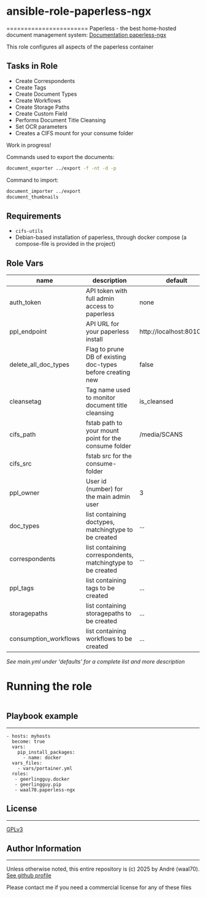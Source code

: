 # ansible-role-paperless-ngx

=======================
Paperless - the best home-hosted document management system: [Documentation paperless-ngx](https://docs.paperless-ngx.com/)

This role configures all aspects of the paperless container

## Tasks in Role

- Create Correspondents
- Create Tags
- Create Document Types
- Create Workflows
- Create Storage Paths
- Create Custom Field
- Performs Document Title Cleansing
- Set OCR parameters
- Creates a CIFS mount for your consume folder

Work in progress!

Commands used to export the documents:

```bash
document_exporter ../export -f -nt -d -p
```

Command to import:

```bash
document_importer ../export
document_thumbnails
```

## Requirements

- `cifs-utils`
- Debian-based installation of paperless, through docker compose (a compose-file is provided in the project)

## Role Vars

name | description | default |
-----|-------------|---------|
| auth_token  | API token with full admin access to paperless  | none |
| ppl_endpoint | API URL for your paperless install | http://localhost:8010/api/ |
| delete_all_doc_types | Flag to prune DB of existing doc-types before creating new | false |
| cleansetag | Tag name used to monitor document title cleansing | is_cleansed |
| cifs_path | fstab path to your mount point for the consume folder | /media/SCANS |
| cifs_src | fstab src for the consume-folder | | 192.168.1.111/SCANS |
| ppl_owner | User id (number) for the main admin user | 3 |
| doc_types | list containing doctypes, matchingtype to be created | ... |
| correspondents | list containing correspondents, matchingtype to be created | ... |
| ppl_tags | list containing tags to be created | ... |
| storagepaths | list containing storagepaths to be created | ... |
| consumption_workflows | list containing workflows to be created | ... |

*See main.yml under 'defaults' for a complete list and more description*

# Running the role

```

```

## Playbook example

---

```
- hosts: myhosts
  become: true
  vars:
    pip_install_packages:
      - name: docker
  vars_files:
    - vars/portainer.yml
  roles:
   - geerlingguy.docker
   - geerlingguy.pip
   - waal70.paperless-ngx
```

## License

-------

[GPLv3](https://www.gnu.org/licenses/gpl-3.0.html#license-text)

## Author Information

-------

Unless otherwise noted, this entire repository is (c) 2025 by André (waal70). [See github profile](https://github.com/waal70)

Please contact me if you need a commercial license for any of these files
